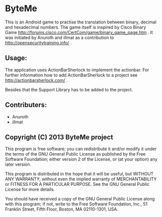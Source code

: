 ByteMe
======
This is an Android game to practise the translation between binary,
decimal and hexadecimal numbers. The game itself is inspired by
Cisco Binary Game http://forums.cisco.com/CertCom/game/binary_game_page.htm .
It was initiated by Anuroth and illmat as a contribution to
http://opensecuritytraining.info/ .

Usage:
------
The application uses ActionBarSherlock to implement the actionbar.
For further information how to add ActionBarSherlock to a project
see http://actionbarsherlock.com/ .

Besides that the Support Library has to be added to the project.

Contributers:
-------------
* Anuroth
* illmat

Copyright (C) 2013 ByteMe project
---------------------------------

This program is free software; you can redistribute it and/or
modify it under the terms of the GNU General Public License
as published by the Free Software Foundation; either version 2
of the License, or (at your option) any later version.

This program is distributed in the hope that it will be useful,
but WITHOUT ANY WARRANTY; without even the implied warranty of
MERCHANTABILITY or FITNESS FOR A PARTICULAR PURPOSE.  See the
GNU General Public License for more details.

You should have received a copy of the GNU General Public License
along with this program; if not, write to the Free Software
Foundation, Inc., 51 Franklin Street, Fifth Floor, Boston, MA  02110-1301, USA.

